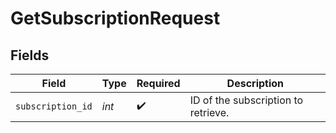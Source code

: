 # GetSubscriptionRequest


## Fields

| Field                               | Type                                | Required                            | Description                         |
| ----------------------------------- | ----------------------------------- | ----------------------------------- | ----------------------------------- |
| `subscription_id`                   | *int*                               | :heavy_check_mark:                  | ID of the subscription to retrieve. |